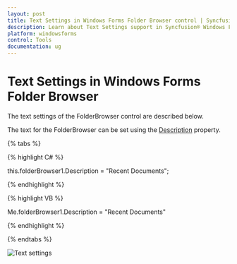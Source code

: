```yaml
---
layout: post
title: Text Settings in Windows Forms Folder Browser control | Syncfusion®
description: Learn about Text Settings support in Syncfusion® Windows Forms Folder Browser control and more details.
platform: windowsforms
control: Tools
documentation: ug
---
```


# Text Settings in Windows Forms Folder Browser

The text settings of the FolderBrowser control are described below.

The text for the FolderBrowser can be set using the [Description](https://help.syncfusion.com/cr/windowsforms/Syncfusion.Windows.Forms.FolderBrowser.html#Syncfusion_Windows_Forms_FolderBrowser_Description) property.

{% tabs %}

{% highlight C# %}



this.folderBrowser1.Description = "Recent Documents";

{% endhighlight %}

{% highlight VB %}



Me.folderBrowser1.Description = "Recent Documents"

{% endhighlight %}

{% endtabs %}

![Text settings](Overview_images/Overview_img412.jpeg)
